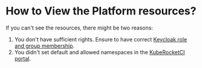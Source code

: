 # How to View the Platform resources?

<head>
  <link rel="canonical" href="https://docs.kuberocketci.io/faq/how-to/developer/how-to-see-cluster-resources" />
</head>

If you can't see the resources, there might be two reasons:

1. You don't have sufficient rights. Ensure to have correct [Keycloak role and group membership](../../../docs/operator-guide/auth/platform-auth-model#keycloak-roles-and-groups).
2. You didn't set default and allowed namespaces in the [KubeRocketCI portal](../../../docs/user-guide/portal-settings#cluster).
